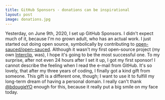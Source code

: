 ```yaml
---
title: GitHub Sponsors - donations can be inspirational
layout: post
image: donations.jpg
---
```


Yesterday, on June 9th, 2020, I set up GitHub Sponsors. I didn't expect much of it, because I'm no grown adult, who has an actual work. I just started out doing open source, symbolically by contributing to [open-sauced/open-sauced](https://github.com/open-sauced/open-sauced). Although it wasn't my first open-source project (my own [Interclip](https://github.com/aperta-principium/Interclip), was), I hope it's going to be the most successful one.
To my surprise, after not even 24 hours after I set it up,  I got my first sponsor! I cannot describe the feeling when I read the e-mail from GitHub. It's so lovely, that after my three years of coding, I finally got a kind gift from someone. This gift is a different one, though; I want to use it to fulfill my long-term dream of having a personal domain. I really can't thank [@bdougieYO](https://twitter.com/bdougieYO/) enough for this, because it really put a big smile on my face today.